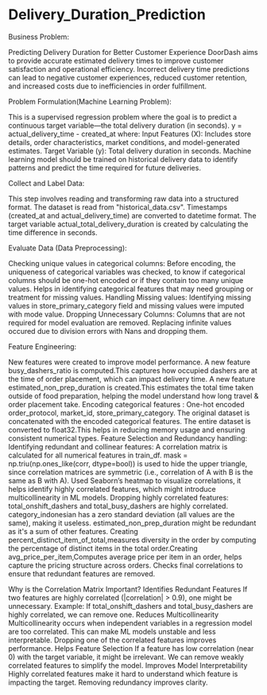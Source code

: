 # Delivery_Duration_Prediction
Business Problem:

Predicting Delivery Duration for Better Customer Experience DoorDash aims to provide accurate estimated delivery times to improve customer satisfaction and operational efficiency. Incorrect delivery time predictions can lead to negative customer experiences, reduced customer retention, and increased costs due to inefficiencies in order fulfillment.

Problem Formulation(Machine Learning Problem):

This is a supervised regression problem where the goal is to predict a continuous target variable—the total delivery duration (in seconds). 
y = actual_delivery_time - created_at 
where: Input Features (X): Includes store details, order characteristics, market conditions, and model-generated estimates. Target Variable (y): Total delivery duration in seconds. Machine learning model should be trained on historical delivery data to identify patterns and predict the time required for future deliveries.

Collect and Label Data:

This step involves reading and transforming raw data into a structured format. The dataset is read from "historical_data.csv". Timestamps (created_at and actual_delivery_time) are converted to datetime format. The target variable actual_total_delivery_duration is created by calculating the time difference in seconds.

Evaluate Data (Data Preprocessing):

Checking unique values in categorical columns: Before encoding, the uniqueness of categorical variables was checked, to know if categorical columns should be one-hot encoded or if they contain too many unique values. 
Helps in identifying categorical features that may need grouping or treatment for missing values. 
Handling Missing values: Identifying missing values in store_primary_category field and missing values were imputed with mode value. 
Dropping Unnecessary Columns: Columns that are not required for model evaluation are removed. Replacing infinite values occured due to division errors with Nans and dropping them.

Feature Engineering:

New features were created to improve model performance.
A new feature busy_dashers_ratio is computed.This captures how occupied dashers are at the time of order placement, which can impact delivery time.
A new feature estimated_non_prep_duration is created.This estimates the total time taken outside of food preparation, helping the model understand how long travel & order placement take.
Encoding categorical features : One-hot encoded order_protocol, market_id, store_primary_category.
The original dataset is concatenated with the encoded categorical features.
The entire dataset is converted to float32.This helps in reducing memory usage and ensuring consistent numerical types.
Feature Selection and Redundancy handling:
Identifying redundant and collinear features:
A correlation matrix is calculated for all numerical features in train_df.
mask = np.triu(np.ones_like(corr, dtype=bool)) is used to hide the upper triangle, since correlation matrices are symmetric (i.e., correlation of A with B is the same as B with A).
Used Seaborn’s heatmap to visualize correlations, it helps identify highly correlated features, which might introduce multicollinearity in ML models.
Dropping highly correlated features:
total_onshift_dashers and total_busy_dashers are highly correlated.
category_indonesian has a zero standard deviation (all values are the same), making it useless.
estimated_non_prep_duration might be redundant as it's a sum of other features.
Creating percent_distinct_item_of_total,measures diversity in the order by computing the percentage of distinct items in the total order.Creating avg_price_per_item,Computes average price per item in an order, helps capture the pricing structure across orders.
Checks final correlations to ensure that redundant features are removed.

Why is the Correlation Matrix Important?
Identifies Redundant Features
If two features are highly correlated (|correlation| > 0.9), one might be unnecessary.
Example: If total_onshift_dashers and total_busy_dashers are highly correlated, we can remove one.
Reduces Multicollinearity
Multicollinearity occurs when independent variables in a regression model are too correlated.
This can make ML models unstable and less interpretable.
Dropping one of the correlated features improves performance.
Helps Feature Selection
If a feature has low correlation (near 0) with the target variable, it might be irrelevant.
We can remove weakly correlated features to simplify the model.
Improves Model Interpretability
Highly correlated features make it hard to understand which feature is impacting the target.
Removing redundancy improves clarity.




